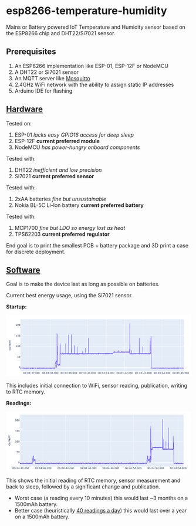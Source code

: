 # esp8266-temperature-humidity

Mains or Battery powered IoT Temperature and Humidity sensor based on the ESP8266 chip and DHT22/Si7021 sensor.

## Prerequisites

1. An ESP8266 implementation like ESP-01, ESP-12F or NodeMCU
2. A DHT22 or Si7021 sensor
2. An MQTT server like [Mosquitto](https://mosquitto.org/)
3. 2.4GHz WiFi network with the ability to assign static IP addresses
4. Arduino IDE for flashing

## [Hardware](hardware/)

Tested on:

1. ESP-01 _lacks easy GPIO16 access for deep sleep_
2. ESP-12F **current preferred module**
3. NodeMCU _has power-hungry onboard components_

Tested with:

1. DHT22 _inefficient and low precision_
2. Si7021 **current preferred sensor**

Tested with:

1. 2xAA batteries _fine but unsustainable_
2. Nokia BL-5C Li-Ion battery **current preferred battery**

Tested with:

1. MCP1700 _fine but LDO so energy lost as heat_
2. TPS62203 **current preferred regulator**

End goal is to print the smallest PCB + battery package and 3D print a case for discrete deployment.

## [Software](software/)

Goal is to make the device last as long as possible on batteries.

Current best energy usage, using the Si7021 sensor.

**Startup:**

![Startup current usage](analysis/measure-current/startup.png)

This includes initial connection to WiFi, sensor reading, publication, writing to RTC memory.

**Readings:**

![In programme current usage](analysis/measure-current/readings.png)

This shows the initial reading of RTC memory, sensor measurement and back to sleep, followed by a significant change and publication.

* Worst case (a reading every 10 minutes) this would last ~3 months on a 1500mAh battery.
* Better case (heuristically [40 readings a day](analysis/temperature.ipynb)) this would last over a year on a 1500mAh battery.
